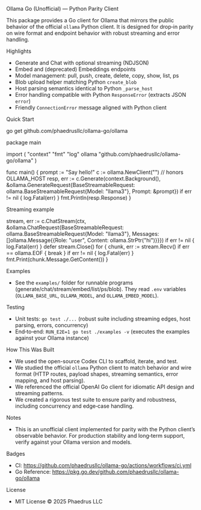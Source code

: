 Ollama Go (Unofficial) — Python Parity Client

This package provides a Go client for Ollama that mirrors the public behavior of the official `ollama` Python client. It is designed for drop‑in parity on wire format and endpoint behavior with robust streaming and error handling.

Highlights
- Generate and Chat with optional streaming (NDJSON)
- Embed and (deprecated) Embeddings endpoints
- Model management: pull, push, create, delete, copy, show, list, ps
- Blob upload helper matching Python `create_blob`
- Host parsing semantics identical to Python `_parse_host`
- Error handling compatible with Python `ResponseError` (extracts JSON `error`)
- Friendly `ConnectionError` message aligned with Python client

Quick Start

  go get github.com/phaedrusllc/ollama-go/ollama

  package main

  import (
    "context"
    "fmt"
    "log"
    ollama "github.com/phaedrusllc/ollama-go/ollama"
  )

  func main() {
    prompt := "Say hello!"
    c := ollama.NewClient("") // honors OLLAMA_HOST
    resp, err := c.Generate(context.Background(), &ollama.GenerateRequest{BaseStreamableRequest: ollama.BaseStreamableRequest{Model: "llama3"}, Prompt: &prompt})
    if err != nil { log.Fatal(err) }
    fmt.Println(resp.Response)
  }

Streaming example

  stream, err := c.ChatStream(ctx, &ollama.ChatRequest{BaseStreamableRequest: ollama.BaseStreamableRequest{Model: "llama3"}, Messages: []ollama.Message{{Role: "user", Content: ollama.StrPtr("hi")}}})
  if err != nil { log.Fatal(err) }
  defer stream.Close()
  for {
    chunk, err := stream.Recv()
    if err == ollama.EOF { break }
    if err != nil { log.Fatal(err) }
    fmt.Print(chunk.Message.GetContent())
  }

Examples
- See the `examples/` folder for runnable programs (generate/chat/stream/embed/list/ps/blob). They read `.env` variables (`OLLAMA_BASE_URL`, `OLLAMA_MODEL`, and `OLLAMA_EMBED_MODEL`).

Testing
- Unit tests: `go test ./...` (robust suite including streaming edges, host parsing, errors, concurrency)
- End‑to‑end: `RUN_E2E=1 go test ./examples -v` (executes the examples against your Ollama instance)

How This Was Built
- We used the open-source Codex CLI to scaffold, iterate, and test.
- We studied the official `ollama` Python client to match behavior and wire format (HTTP routes, payload shapes, streaming semantics, error mapping, and host parsing).
- We referenced the official OpenAI Go client for idiomatic API design and streaming patterns.
- We created a rigorous test suite to ensure parity and robustness, including concurrency and edge‑case handling.

Notes
- This is an unofficial client implemented for parity with the Python client’s observable behavior. For production stability and long‑term support, verify against your Ollama version and models.

Badges
- CI: https://github.com/phaedrusllc/ollama-go/actions/workflows/ci.yml
- Go Reference: https://pkg.go.dev/github.com/phaedrusllc/ollama-go/ollama

License
- MIT License © 2025 Phaedrus LLC
